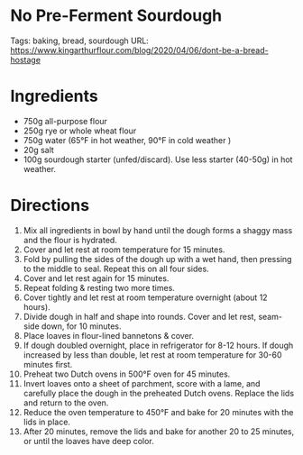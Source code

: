 # No Pre-Ferment Sourdough

Tags: baking, bread, sourdough
URL: https://www.kingarthurflour.com/blog/2020/04/06/dont-be-a-bread-hostage

# Ingredients

- 750g all-purpose flour
- 250g rye or whole wheat flour
- 750g water (65°F in hot weather, 90°F in cold weather )
- 20g salt
- 100g sourdough starter (unfed/discard). Use less starter (40-50g) in hot weather.

# Directions

1. Mix all ingredients in bowl by hand until the dough forms a shaggy mass and the flour is hydrated.
2. Cover and let rest at room temperature for 15 minutes. 
3. Fold by pulling the sides of the dough up with a wet hand, then pressing to the middle to seal. Repeat this on all four sides.
4. Cover and let rest again for 15 minutes. 
5. Repeat folding & resting two more times.
6. Cover tightly and let rest at room temperature overnight (about 12 hours). 
7. Divide dough in half and shape into rounds. Cover and let rest, seam-side down, for 10 minutes. 
8. Place loaves in flour-lined bannetons & cover. 
9. If dough doubled overnight, place in refrigerator for 8-12 hours. If dough increased by less than double, let rest at room temperature for 30-60 minutes first. 
10. Preheat two Dutch ovens in 500°F oven for 45 minutes. 
11. Invert loaves onto a sheet of parchment, score with a lame, and carefully place the dough in the preheated Dutch ovens. Replace the lids and return to the oven.
12. Reduce the oven temperature to 450°F and bake for 20 minutes with the lids in place.
13. After 20 minutes, remove the lids and bake for another 20 to 25 minutes, or until the loaves have deep color.